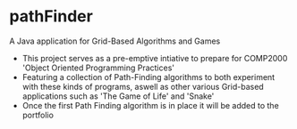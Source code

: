 # pathFinder
 A Java application for Grid-Based Algorithms and Games

- This project serves as a pre-emptive intiative to prepare for COMP2000 'Object Oriented Programming Practices'
- Featuring a collection of Path-Finding algorithms to both experiment with these kinds of programs, aswell as other various Grid-based applications such as 'The Game of Life' and 'Snake'
- Once the first Path Finding algorithm is in place it will be added to the portfolio
